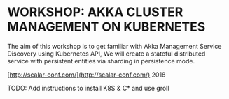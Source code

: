 # WORKSHOP: AKKA CLUSTER MANAGEMENT ON KUBERNETES
The aim of this workshop is to get familiar with Akka Management Service Discovery using Kubernetes API, We will create a stateful distributed service with persistent entities via sharding in persistence mode.

[http://scalar-conf.com/](http://scalar-conf.com/) 2018

TODO: Add instructions to install K8S & C* and use groll 
